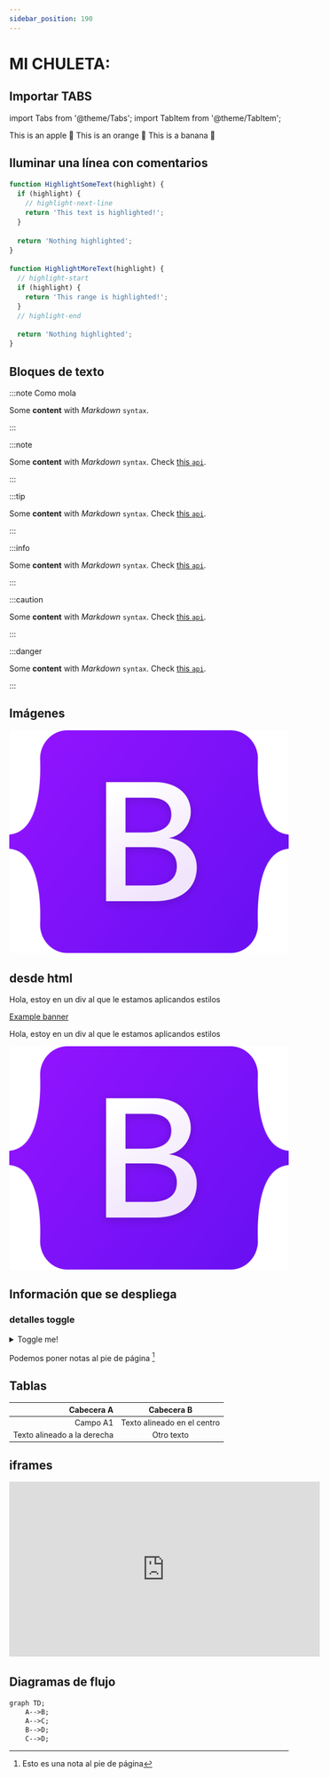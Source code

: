 ```yaml
---
sidebar_position: 190
---
```


# MI CHULETA:

## Importar TABS

import Tabs from '@theme/Tabs';
import TabItem from '@theme/TabItem';

<Tabs>
  <TabItem value="apple" label="Apple" default>
    This is an apple 🍎
  </TabItem>
  <TabItem value="orange" label="Orange">
    This is an orange 🍊
  </TabItem>
  <TabItem value="banana" label="Banana">
    This is a banana 🍌
  </TabItem>
</Tabs>



## Iluminar una línea con comentarios

```js
function HighlightSomeText(highlight) {
  if (highlight) {
    // highlight-next-line
    return 'This text is highlighted!';
  }

  return 'Nothing highlighted';
}

function HighlightMoreText(highlight) {
  // highlight-start
  if (highlight) {
    return 'This range is highlighted!';
  }
  // highlight-end

  return 'Nothing highlighted';
}
```

## Bloques de texto
:::note Como mola

Some **content** with _Markdown_ `syntax`.

:::

:::note

Some **content** with _Markdown_ `syntax`. Check [this `api`](#).

:::

:::tip

Some **content** with _Markdown_ `syntax`. Check [this `api`](#).

:::

:::info

Some **content** with _Markdown_ `syntax`. Check [this `api`](#).

:::

:::caution

Some **content** with _Markdown_ `syntax`. Check [this `api`](#).

:::

:::danger

Some **content** with _Markdown_ `syntax`. Check [this `api`](#).

:::

## Imágenes
![Example banner](../../static/imagenes/stack/bootstrap_logo.svg)

## desde html
<div style={{display: 'flex'}}>

  <div style={{border: '1px solid', width: '200px', padding: '20px', margin: '10px', boxShadow: "10px 10px 10px #cccccc"}}>

  Hola, estoy en un div al que le estamos aplicandos estilos

[Example banner](/imagenes/stack/bootstrap_logo.svg)

  </div>

  <div style={{border: '1px solid', width: '200px', padding: '20px', margin: '10px', boxShadow: "10px 10px 10px #cccccc"}}>

  Hola, estoy en un div al que le estamos aplicandos estilos

![Example banner](../../static/imagenes/stack/bootstrap_logo.svg)


  </div>

</div>

## Información que se despliega

### detalles toggle
<details>
  <summary>Toggle me!</summary>
  <div>
    <div>This is the detailed content</div>
    <br/>
    <details>
      <summary>
        Nested toggle! Some surprise inside...
      </summary>
      <div>😲😲😲😲😲</div>
    </details>
  </div>
</details>


Podemos poner notas al pie de página [^1]

## Tablas

| Cabecera A          | Cabecera B          |
| -:                  | :-:                 |
| Campo A1            | Texto alineado en el centro   |
| Texto alineado a la derecha   | Otro texto   |
 

## iframes
<div style={{textAlign: 'center'}}>

<iframe width="560" height="315" src="https://www.youtube.com/embed/UVauEId-jJ0" title="YouTube video player" frameborder="0" allow="accelerometer; autoplay; clipboard-write; encrypted-media; gyroscope; picture-in-picture; web-share" allowfullscreen></iframe>

</div>

## Diagramas de flujo

```mermaid
graph TD;
    A-->B;
    A-->C;
    B-->D;
    C-->D;
```




[^1]:  Esto es una nota al pie de página

